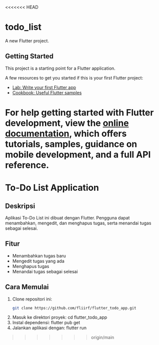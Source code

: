 <<<<<<< HEAD
# todo_list

A new Flutter project.

## Getting Started

This project is a starting point for a Flutter application.

A few resources to get you started if this is your first Flutter project:

- [Lab: Write your first Flutter app](https://docs.flutter.dev/get-started/codelab)
- [Cookbook: Useful Flutter samples](https://docs.flutter.dev/cookbook)

For help getting started with Flutter development, view the
[online documentation](https://docs.flutter.dev/), which offers tutorials,
samples, guidance on mobile development, and a full API reference.
=======
# To-Do List Application

## Deskripsi
Aplikasi To-Do List ini dibuat dengan Flutter. Pengguna dapat menambahkan, mengedit, dan menghapus tugas, serta menandai tugas sebagai selesai.

## Fitur
- Menambahkan tugas baru
- Mengedit tugas yang ada
- Menghapus tugas
- Menandai tugas sebagai selesai

## Cara Memulai
1. Clone repositori ini:
   ```bash
   git clone https://github.com/fliirf/flutter_todo_app.git
2. Masuk ke direktori proyek:
cd flutter_todo_app
3. Instal dependensi:
flutter pub get
4. Jalankan aplikasi dengan:
flutter run
>>>>>>> origin/main
